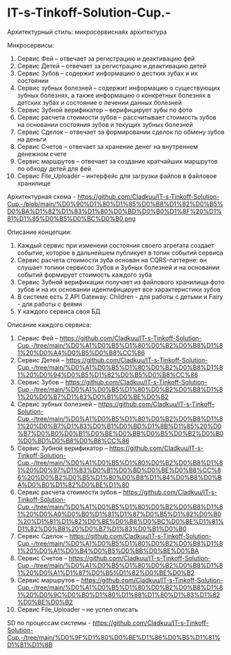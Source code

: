 # IT-s-Tinkoff-Solution-Cup.-


Архитектурный стиль: микросервиснаях архитектура

Микросервисы:
1.	Сервис Фей – отвечает за регистрацию и деактивацию фей
2.	Сервис Детей – отвечает за регистрацию и деактивацию детей
3.	Сервис Зубов – содержит информацию о дестких зубах и их состоянии
4.	Сервис зубных болезней – содержит информацию о существующих зубных болезнях, а также информацию о конкретных болезнях в детских зубах и состояние о лечении данных болезней
5.	Сервис Зубной верификатор – верифицирует зубы по фото
6.	Сервис расчета стоимости зубов – рассчитывает стоимость зубов на основании состояния зубов и текущих зубных болезней
7.	Сервис Сделок – отвечает за формировании сделок по обмену зубов на деньги
8.	Сервис Счетов – отвечает за хранение денег на внутреннем денежном счете
9.	Сервис маршрутов – отвечает за создание кратчайших маршрутов по обходу детей для фей
10.	Сервис File_Uploader – интерфейс для загрузки файлов в файловое хранилище


Архитектурная схема - https://github.com/Cladkuu/IT-s-Tinkoff-Solution-Cup.-/blob/main/%D0%90%D1%80%D1%85%D0%B8%D1%82%D0%B5%D0%BA%D1%82%D1%83%D1%80%D0%BD%D0%B0%D1%8F%20%D1%81%D1%85%D0%B5%D0%BC%D0%B0.png

Описание концепции:
1. Каждый сервис при изменеии состояния своего агрегата создает событие, которое в дальнейшем публикует в топик событий сервиса
2. Сервис расчета стоимости зуба основан на CQRS-паттерне: он слушает топики сервисос Зубов и Зубных болезней и на основании событий формирует стоимость каждого зуба
3. Сервис Зубной верификации получает из файлового хранилища фото зубов и на их основании идентифицирует все характеристики зубов
4. В системе есть 2 API Gateway: Children - для работы с детьми и Fairy - для работы с феями
5. У каждого сервиса своя БД


Описание каждого сервиса:
1.	Сервис Фей – https://github.com/Cladkuu/IT-s-Tinkoff-Solution-Cup.-/tree/main/%D0%A1%D0%B5%D1%80%D0%B2%D0%B8%D1%81%20%D0%A4%D0%B5%D0%B8%CC%86
2.	Сервис Детей – https://github.com/Cladkuu/IT-s-Tinkoff-Solution-Cup.-/tree/main/%D0%A1%D0%B5%D1%80%D0%B2%D0%B8%D1%81%20%D0%94%D0%B5%D1%82%D0%B5%D0%B8%CC%86
3.	Сервис Зубов – https://github.com/Cladkuu/IT-s-Tinkoff-Solution-Cup.-/tree/main/%D0%A1%D0%B5%D1%80%D0%B2%D0%B8%D1%81%20%D0%B7%D1%83%D0%B1%D0%BE%D0%B2
4.	Сервис зубных болезней – https://github.com/Cladkuu/IT-s-Tinkoff-Solution-Cup.-/tree/main/%D0%A1%D0%B5%D1%80%D0%B2%D0%B8%D1%81%20%D0%B7%D1%83%D0%B1%D0%BD%D1%8B%D1%85%20%D0%B7%D0%B0%D0%B1%D0%BE%D0%BB%D0%B5%D0%B2%D0%B0%D0%BD%D0%B8%D0%B8%CC%86
5.	Сервис Зубной верификатор – https://github.com/Cladkuu/IT-s-Tinkoff-Solution-Cup.-/tree/main/%D0%A1%D0%B5%D1%80%D0%B2%D0%B8%D1%81%20%D0%97%D1%83%D0%B1%D0%BD%D0%BE%D0%B8%CC%86%20%D0%B2%D0%B5%D1%80%D0%B8%D1%84%D0%B8%D0%BA%D0%B0%D1%82%D0%BE%D1%80
6.	Сервис расчета стоимости зубов – https://github.com/Cladkuu/IT-s-Tinkoff-Solution-Cup.-/tree/main/%D0%A1%D0%B5%D1%80%D0%B2%D0%B8%D1%81%20%D0%A0%D0%B0%D1%81%D1%87%D0%B5%D1%82%D0%B0%20%D1%81%D1%82%D0%BE%D0%B8%D0%BC%D0%BE%D1%81%D1%82%D0%B8%20%D0%B7%D1%83%D0%B1%D0%B0
7.	Сервис Сделок – https://github.com/Cladkuu/IT-s-Tinkoff-Solution-Cup.-/tree/main/%D0%A1%D0%B5%D1%80%D0%B2%D0%B8%D1%81%20%D0%A1%D0%B4%D0%B5%D0%BB%D0%BE%D0%BA
8.	Сервис Счетов – https://github.com/Cladkuu/IT-s-Tinkoff-Solution-Cup.-/tree/main/%D0%A1%D0%B5%D1%80%D0%B2%D0%B8%D1%81%20%D0%A1%D1%87%D0%B5%D1%82%D0%BE%D0%B2
9.	Сервис маршрутов –  https://github.com/Cladkuu/IT-s-Tinkoff-Solution-Cup.-/tree/main/%D0%A1%D0%B5%D1%80%D0%B2%D0%B8%D1%81%20%D0%9C%D0%B0%D1%80%D1%88%D1%80%D1%83%D1%82%D0%BE%D0%B2
10.	Сервис File_Uploader – не успел описать


SD по процессам системы - https://github.com/Cladkuu/IT-s-Tinkoff-Solution-Cup.-/tree/main/%D0%9F%D1%80%D0%BE%D1%86%D0%B5%D1%81%D1%81%D1%8B
